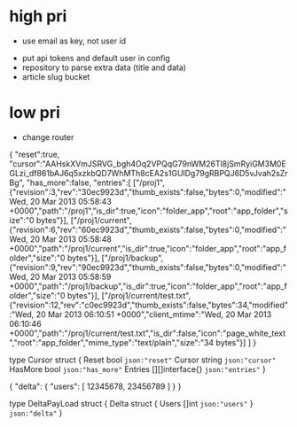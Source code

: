 # high pri

* use email as key, not user id
- put api tokens and default user in config
- repository to parse extra data (title and data)
- article slug bucket

# low pri

- change router


{
  "reset":true,
  "cursor":"AAHskXVmJSRVG_bgh4Oq2VPQqG79nWM26Tl8jSmRyiGM3M0EGLzi_df861bAJ6q5xzkbQD7WhMTh8cEA2s1GUlDg79gRBPQJ6D5vJvah2sZrBg",
  "has_more":false,
  "entries":[
    ["/proj1",{"revision":3,"rev":"30ec9923d","thumb_exists":false,"bytes":0,"modified":"Wed, 20 Mar 2013 05:58:43 +0000","path":"/proj1","is_dir":true,"icon":"folder_app","root":"app_folder","size":"0 bytes"}],
    ["/proj1/current",{"revision":6,"rev":"60ec9923d","thumb_exists":false,"bytes":0,"modified":"Wed, 20 Mar 2013 05:58:48 +0000","path":"/proj1/current","is_dir":true,"icon":"folder_app","root":"app_folder","size":"0 bytes"}],
    ["/proj1/backup",{"revision":9,"rev":"90ec9923d","thumb_exists":false,"bytes":0,"modified":"Wed, 20 Mar 2013 05:58:59 +0000","path":"/proj1/backup","is_dir":true,"icon":"folder_app","root":"app_folder","size":"0 bytes"}],
    ["/proj1/current/test.txt",{"revision":12,"rev":"c0ec9923d","thumb_exists":false,"bytes":34,"modified":"Wed, 20 Mar 2013 06:10:51 +0000","client_mtime":"Wed, 20 Mar 2013 06:10:46 +0000","path":"/proj1/current/test.txt","is_dir":false,"icon":"page_white_text","root":"app_folder","mime_type":"text/plain","size":"34 bytes"}]
  ]
}

type Cursor struct {
  Reset bool `json:"reset"`
  Cursor string `json:"cursor"`
  HasMore bool `json:"has_more"`
  Entries [][]interface{} `json:"entries"`
}


{
    "delta": {
        "users": [
            12345678,
            23456789
        ]
    }
}

type DeltaPayLoad struct {
  Delta struct {
    Users []int `json:"users"`
  } `json:"delta"`
}
